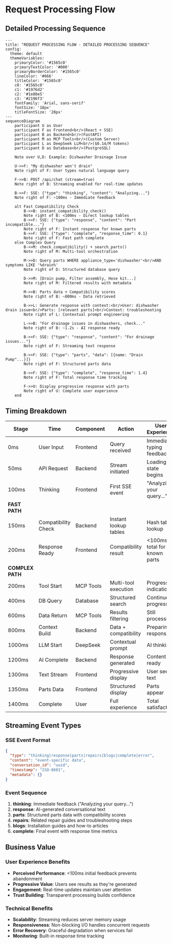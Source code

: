# Request Processing Flow

## Detailed Processing Sequence

```mermaid
---
title: "REQUEST PROCESSING FLOW - DETAILED PROCESSING SEQUENCE"
config:
  theme: default
  themeVariables:
    primaryColor: '#1565c0'
    primaryTextColor: '#000'
    primaryBorderColor: '#1565c0'
    lineColor: '#666'
    titleColor: '#1565c0'
    c0: '#1565c0'
    c1: '#1976d2'
    c2: '#1e88e5'
    c3: '#2196f3'
    fontFamily: 'Arial, sans-serif'
    fontSize: '18px'
    titleFontSize: '28px'
---
sequenceDiagram
    participant U as User
    participant F as Frontend<br/>(React + SSE)
    participant B as Backend<br/>(FastAPI)
    participant M as MCP Tools<br/>(Custom Server)
    participant L as DeepSeek LLM<br/>($0.14/M tokens)
    participant D as Database<br/>(PostgreSQL)
    
    Note over U,D: Example: Dishwasher Drainage Issue
    
    U->>F: "My dishwasher won't drain"
    Note right of F: User types natural language query
    
    F->>B: POST /api/chat (stream=true)
    Note right of B: Streaming enabled for real-time updates
    
    B->>F: SSE: {"type": "thinking", "content": "Analyzing..."}
    Note right of F: ~100ms - Immediate feedback
    
    alt Fast Compatibility Check
        B->>B: instant_compatibility_check()
        Note right of B: <100ms - Direct lookup tables
        B->>F: SSE: {"type": "response", "content": "Part incompatible..."}
        Note right of F: Instant response for known parts
        B->>F: SSE: {"type": "complete", "response_time": 0.1}
        Note right of F: Fast path complete
    else Complex Query
        B->>M: check_compatibility() + search_parts()
        Note right of M: Multi-tool orchestration
        
        M->>D: Query parts WHERE appliance_type='dishwasher'<br/>AND symptoms LIKE '%drain%'
        Note right of D: Structured database query
        
        D->>M: [Drain pump, Filter assembly, Hose kit...]
        Note right of M: Filtered results with metadata
        
        M->>B: Parts data + Compatibility scores
        Note right of B: ~800ms - Data retrieved
        
        B->>L: Generate response with context:<br/>User: dishwasher drain issue<br/>Parts: [relevant parts]<br/>Context: troubleshooting
        Note right of L: Contextual prompt engineering
        
        L->>B: "For drainage issues in dishwashers, check..."
        Note right of B: ~1.2s - AI response ready
        
        B->>F: SSE: {"type": "response", "content": "For drainage issues..."}
        Note right of F: Streaming text response
        
        B->>F: SSE: {"type": "parts", "data": [{name: "Drain Pump"...}]}
        Note right of F: Structured parts data
        
        B->>F: SSE: {"type": "complete", "response_time": 1.4}
        Note right of F: Total response time tracking
        
        F->>U: Display progressive response with parts
        Note right of U: Complete user experience
    end
```

## Timing Breakdown

| Stage | Time | Component | Action | User Experience |
|-------|------|-----------|--------|-----------------|
| 0ms | User Input | Frontend | Query received | Immediate typing feedback |
| 50ms | API Request | Backend | Stream initiated | Loading state begins |
| 100ms | Thinking | Frontend | First SSE event | "Analyzing your query..." |
| **FAST PATH** | | | |
| 150ms | Compatibility Check | Backend | Instant lookup tables | Hash table lookup |
| 200ms | Response Ready | Frontend | Compatibility result | <100ms total for known parts |
| **COMPLEX PATH** | | | |
| 200ms | Tool Start | MCP Tools | Multi-tool execution | Progress indication |
| 400ms | DB Query | Database | Structured search | Continued progress |
| 600ms | Data Return | MCP Tools | Results filtering | Still processing |
| 800ms | Context Build | Backend | Data + compatibility | Preparing response |
| 1000ms | LLM Start | DeepSeek | Contextual prompt | AI thinking |
| 1200ms | AI Complete | Backend | Response generated | Content ready |
| 1300ms | Text Stream | Frontend | Progressive display | User sees text |
| 1350ms | Parts Data | Frontend | Structured display | Parts appear |
| 1400ms | Complete | User | Full experience | Total satisfaction |

## Streaming Event Types

### SSE Event Format
```json
{
  "type": "thinking|response|parts|repairs|blogs|complete|error",
  "content": "event-specific data",
  "conversation_id": "uuid",
  "timestamp": "ISO-8601",
  "metadata": {}
}
```

### Event Sequence
1. **thinking**: Immediate feedback ("Analyzing your query...")
2. **response**: AI-generated conversational text
3. **parts**: Structured parts data with compatibility scores
4. **repairs**: Related repair guides and troubleshooting steps
5. **blogs**: Installation guides and how-to articles
6. **complete**: Final event with response time metrics

## Business Value

### User Experience Benefits
- **Perceived Performance**: <100ms initial feedback prevents abandonment
- **Progressive Value**: Users see results as they're generated
- **Engagement**: Real-time updates maintain user attention
- **Trust Building**: Transparent processing builds confidence

### Technical Benefits
- **Scalability**: Streaming reduces server memory usage
- **Responsiveness**: Non-blocking I/O handles concurrent requests
- **Error Recovery**: Graceful degradation when services fail
- **Monitoring**: Built-in response time tracking
